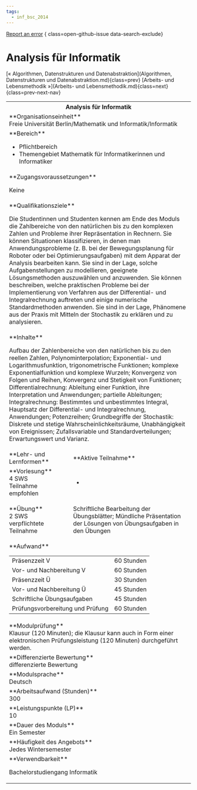 ```yaml
---
tags:
  - inf_bsc_2014
---
```

[Report an error](https://github.com/SGSSGene/FUB-SUP/issues/new?title=Error%20in%20%22Analysis%20f%C3%BCr%20Informatik%22&body=There%20seems%20to%20be%20an%20error%20in%20module%20%22Analysis%20f%C3%BCr%20Informatik%22%2E%0A%0A%3CDescribe%20here%20a%20slightly%20more%20detailed%20description%20of%20what%20is%20wrong%3E&labels=bug)
{ class=open-github-issue data-search-exclude}

# Analysis für Informatik

[« Algorithmen, Datenstrukturen und Datenabstraktion](Algorithmen, Datenstrukturen und Datenabstraktion.md){class=prev}
[Arbeits- und Lebensmethodik »](Arbeits- und Lebensmethodik.md){class=next}
{class=prev-next-nav}

<table markdown id="moduledesc">
<tr markdown class="moduledesc_head"><th colspan="2">Analysis für Informatik </th></tr>
<tr markdown><td colspan="2">**Organisationseinheit**   <br>Freie Universität Berlin/Mathematik und Informatik/Informatik</td></tr>

<tr markdown><td colspan="2">**Bereich**<br>


- Pflichtbereich
- Themengebiet Mathematik für Informatikerinnen und Informatiker

</td></tr>

<tr markdown><td colspan="2">**Zugangsvoraussetzungen** <br>

Keine


</td></tr>
<tr markdown><td colspan="2">**Qualifikationsziele**    <br>

Die Studentinnen und Studenten kennen am Ende des Moduls die Zahlbereiche
von den natürlichen bis zu den komplexen Zahlen und Probleme ihrer
Repräsentation in Rechnern. Sie können Situationen klassifizieren, in denen
man Anwendungsprobleme (z. B. bei der Bewegungsplanung für Roboter oder bei
Optimierungsaufgaben) mit dem Apparat der Analysis bearbeiten kann. Sie sind
in der Lage, solche Aufgabenstellungen zu modellieren, geeignete
Lösungsmethoden auszuwählen und anzuwenden. Sie können beschreiben, welche
praktischen Probleme bei der Implementierung von Verfahren aus der
Differential- und Integralrechnung auftreten und einige numerische
Standardmethoden anwenden. Sie sind in der Lage, Phänomene aus der Praxis
mit Mitteln der Stochastik zu erklären und zu analysieren.


</td></tr>
<tr markdown><td colspan="2">**Inhalte**                <br>

Aufbau der Zahlenbereiche von den natürlichen bis zu den reellen Zahlen,
Polynominterpolation; Exponential- und Logarithmusfunktion, trigonometrische
Funktionen; komplexe Exponentialfunktion und komplexe Wurzeln; Konvergenz
von Folgen und Reihen, Konvergenz und Stetigkeit von Funktionen;
Differentialrechnung: Ableitung einer Funktion, ihre Interpretation und
Anwendungen; partielle Ableitungen; Integralrechnung: Bestimmtes und
unbestimmtes Integral, Hauptsatz der Differential- und Integralrechnung,
Anwendungen; Potenzreihen; Grundbegriffe der Stochastik: Diskrete und
stetige Wahrscheinlichkeitsräume, Unabhängigkeit von Ereignissen;
Zufallsvariable und Standardverteilungen; Erwartungswert und Varianz.


</td></tr>

<tr markdown><td>**Lehr- und Lernformen**</td><td>**Aktive Teilnahme**</td></tr>
<tr markdown><td> **Vorlesung** <br>4 SWS <br> Teilnahme empfohlen</td><td>

-
</td></tr>
<tr markdown><td> **Übung** <br>2 SWS <br> verpflichtete Teilnahme</td><td>

Schriftliche Bearbeitung der Übungsblätter; Mündliche Präsentation der Lösungen von Übungsaufgaben in den Übungen
</td></tr>
<tr markdown><td colspan="2">**Aufwand**                <br>
<table class="aufwand_table">
<tr><td>Präsenzzeit V</td><td>60 Stunden</td></tr>
<tr><td>Vor- und Nachbereitung V</td><td>60 Stunden</td></tr>
<tr><td>Präsenzzeit Ü</td><td>30 Stunden</td></tr>
<tr><td>Vor- und Nachbereitung Ü</td><td>45 Stunden</td></tr>
<tr><td>Schriftliche Übungsaufgaben</td><td>45 Stunden</td></tr>
<tr><td>Prüfungsvorbereitung und Prüfung</td><td>60 Stunden</td></tr>
</table>

</td></tr>
<tr markdown><td colspan="2">**Modulprüfung**             <br>Klausur (120 Minuten); die Klausur kann auch in Form einer elektronischen
Prüfungsleistung (120 Minuten) durchgeführt werden.


</td></tr>
<tr markdown><td colspan="2">**Differenzierte Bewertung** <br>differenzierte Bewertung

</td></tr>
<tr markdown><td colspan="2">**Modulsprache**             <br>Deutsch</td></tr>
<tr markdown><td colspan="2">**Arbeitsaufwand (Stunden)** <br>300</td></tr>
<tr markdown><td colspan="2">**Leistungspunkte (LP)**     <br>10</td></tr>
<tr markdown><td colspan="2">**Dauer des Moduls**         <br>Ein Semester</td></tr>
<tr markdown><td colspan="2">**Häufigkeit des Angebots**  <br>Jedes Wintersemester</td></tr>
<tr markdown><td colspan="2">**Verwendbarkeit**           <br>

Bachelorstudiengang Informatik


</td></tr>

</table>
